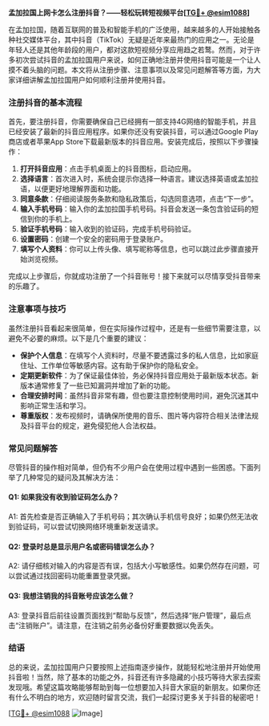 **孟加拉国上网卡怎么注册抖音？——轻松玩转短视频平台[[TG💪+ @esim1088](https://t.me/s/esim1088)]**

在孟加拉国，随着互联网的普及和智能手机的广泛使用，越来越多的人开始接触各种社交媒体平台，其中抖音（TikTok）无疑是近年来最热门的应用之一。无论是年轻人还是其他年龄段的用户，都对这款短视频分享应用趋之若鹜。然而，对于许多初次尝试抖音的孟加拉国用户来说，如何正确地注册并使用抖音可能是一个让人摸不着头脑的问题。本文将从注册步骤、注意事项以及常见问题解答等方面，为大家详细讲解孟加拉国用户如何顺利注册并使用抖音。

### 注册抖音的基本流程

首先，要注册抖音，你需要确保自己已经拥有一部支持4G网络的智能手机，并且已经安装了最新的抖音应用程序。如果你还没有安装抖音，可以通过Google Play商店或者苹果App Store下载最新版本的抖音应用。安装完成后，按照以下步骤操作：

1. **打开抖音应用**：点击手机桌面上的抖音图标，启动应用。
2. **选择语言**：首次进入时，系统会提示你选择一种语言。建议选择英语或孟加拉语，以便更好地理解界面和功能。
3. **同意条款**：仔细阅读服务条款和隐私政策后，勾选同意选项，点击“下一步”。
4. **输入手机号码**：输入你的孟加拉国手机号码。抖音会发送一条包含验证码的短信到你的手机上。
5. **验证手机号码**：输入收到的验证码，完成手机号码验证。
6. **设置密码**：创建一个安全的密码用于登录账户。
7. **填写个人资料**：你可以上传头像、填写昵称等信息，也可以跳过此步骤直接开始浏览视频。

完成以上步骤后，你就成功注册了一个抖音账号！接下来就可以尽情享受抖音带来的乐趣了。

### 注意事项与技巧

虽然注册抖音看起来很简单，但在实际操作过程中，还是有一些细节需要注意，以避免不必要的麻烦。以下是几个重要的建议：

- **保护个人信息**：在填写个人资料时，尽量不要透露过多的私人信息，比如家庭住址、工作单位等敏感内容。这有助于保护你的隐私安全。
- **定期更新软件**：为了保证最佳体验，务必保持抖音应用处于最新版本状态。新版本通常修复了一些已知漏洞并增加了新的功能。
- **合理安排时间**：虽然抖音非常有趣，但也要注意控制使用时间，避免沉迷其中影响正常生活和学习。
- **尊重版权**：发布视频时，请确保所使用的音乐、图片等内容符合相关法律法规及抖音平台的规定，避免侵犯他人合法权益。

### 常见问题解答

尽管抖音的操作相对简单，但仍有不少用户会在使用过程中遇到一些困惑。下面列举了几种常见的疑问及其解决方法：

#### Q1: 如果我没有收到验证码怎么办？
A1: 首先检查是否正确输入了手机号码；其次确认手机信号良好；如果仍然无法收到验证码，可以尝试切换网络环境重新发送请求。

#### Q2: 登录时总是显示用户名或密码错误怎么办？
A2: 请仔细核对输入的内容是否有误，包括大小写敏感性。如果仍然存在问题，可以尝试通过找回密码功能重置登录凭据。

#### Q3: 我想注销我的抖音账号应该怎么做？
A3: 登录抖音后前往设置页面找到“帮助与反馈”，然后选择“账户管理”，最后点击“注销账户”。请注意，在注销之前务必备份好重要数据以免丢失。

### 结语

总的来说，孟加拉国用户只要按照上述指南逐步操作，就能轻松地注册并开始使用抖音啦！当然，除了基本的功能之外，抖音还有许多隐藏的小技巧等待大家去探索发现哦。希望这篇攻略能够帮助到每一位想要加入抖音大家庭的新朋友。如果你还有什么不明白的地方，欢迎随时留言交流，我们一起探讨更多关于抖音的秘密吧！

[[TG💪+ @esim1088](https://t.me/s/esim1088) ![Image](https://i.postimg.cc/4NQfJmqS/Snipaste-2025-05-13-00-14-12.png)]